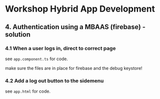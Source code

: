 # Workshop Hybrid App Development
## 4. Authentication using a MBAAS (firebase) - solution

### 4.1 When a user logs in, direct to correct page
see `app.component.ts` for code.

make sure the files are in place for firebase and the debug keystore!


### 4.2 Add a log out button to the sidemenu
see `app.html` for code.
